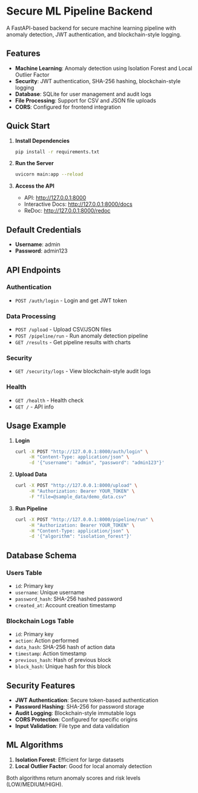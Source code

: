 # Secure ML Pipeline Backend

A FastAPI-based backend for secure machine learning pipeline with anomaly detection, JWT authentication, and blockchain-style logging.

## Features

- **Machine Learning**: Anomaly detection using Isolation Forest and Local Outlier Factor
- **Security**: JWT authentication, SHA-256 hashing, blockchain-style logging
- **Database**: SQLite for user management and audit logs
- **File Processing**: Support for CSV and JSON file uploads
- **CORS**: Configured for frontend integration

## Quick Start

1. **Install Dependencies**
   ```bash
   pip install -r requirements.txt
   ```

2. **Run the Server**
   ```bash
   uvicorn main:app --reload
   ```

3. **Access the API**
   - API: http://127.0.0.1:8000
   - Interactive Docs: http://127.0.0.1:8000/docs
   - ReDoc: http://127.0.0.1:8000/redoc

## Default Credentials

- **Username**: admin
- **Password**: admin123

## API Endpoints

### Authentication
- `POST /auth/login` - Login and get JWT token

### Data Processing
- `POST /upload` - Upload CSV/JSON files
- `POST /pipeline/run` - Run anomaly detection pipeline
- `GET /results` - Get pipeline results with charts

### Security
- `GET /security/logs` - View blockchain-style audit logs

### Health
- `GET /health` - Health check
- `GET /` - API info

## Usage Example

1. **Login**
   ```bash
   curl -X POST "http://127.0.0.1:8000/auth/login" \
        -H "Content-Type: application/json" \
        -d '{"username": "admin", "password": "admin123"}'
   ```

2. **Upload Data**
   ```bash
   curl -X POST "http://127.0.0.1:8000/upload" \
        -H "Authorization: Bearer YOUR_TOKEN" \
        -F "file=@sample_data/demo_data.csv"
   ```

3. **Run Pipeline**
   ```bash
   curl -X POST "http://127.0.0.1:8000/pipeline/run" \
        -H "Authorization: Bearer YOUR_TOKEN" \
        -H "Content-Type: application/json" \
        -d '{"algorithm": "isolation_forest"}'
   ```

## Database Schema

### Users Table
- `id`: Primary key
- `username`: Unique username
- `password_hash`: SHA-256 hashed password
- `created_at`: Account creation timestamp

### Blockchain Logs Table
- `id`: Primary key
- `action`: Action performed
- `data_hash`: SHA-256 hash of action data
- `timestamp`: Action timestamp
- `previous_hash`: Hash of previous block
- `block_hash`: Unique hash for this block

## Security Features

- **JWT Authentication**: Secure token-based authentication
- **Password Hashing**: SHA-256 for password storage
- **Audit Logging**: Blockchain-style immutable logs
- **CORS Protection**: Configured for specific origins
- **Input Validation**: File type and data validation

## ML Algorithms

1. **Isolation Forest**: Efficient for large datasets
2. **Local Outlier Factor**: Good for local anomaly detection

Both algorithms return anomaly scores and risk levels (LOW/MEDIUM/HIGH).

